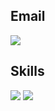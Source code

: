  
<div align=left>
  
## Email 
<a href="mailto:leeminji@gmail.com"><img src="https://img.shields.io/badge/gmail-EA4335?style=for-the-badge&logo=gmail&logoColor=white"></a>

</div>
<div align=left>
  
## Skills
<img src="https://img.shields.io/badge/java-007396?style=for-the-badge&logo=java&logoColor=white">
<img src="https://img.shields.io/badge/php-777BB4?style=for-the-badge&logo=php&logoColor=white">
<br>

</div>

